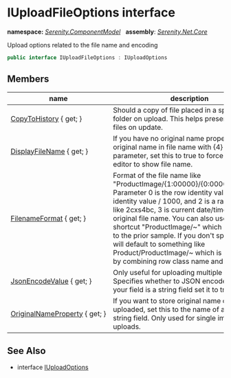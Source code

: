 # IUploadFileOptions interface
**namespace:** *[Serenity.ComponentModel](../README.md#serenity.componentmodel-namespace)*   **assembly**: *[Serenity.Net.Core](../README.md)*

Upload options related to the file name and encoding

```csharp
public interface IUploadFileOptions : IUploadOptions
```

## Members

| name | description |
| --- | --- |
| [CopyToHistory](IUploadFileOptions/CopyToHistory.md) { get; } | Should a copy of file placed in a special history folder on upload. This helps preserving old files on update. |
| [DisplayFileName](IUploadFileOptions/DisplayFileName.md) { get; } | If you have no original name property but use original name in file name with {4} format parameter, set this to true to force the upload editor to show file name. |
| [FilenameFormat](IUploadFileOptions/FilenameFormat.md) { get; } | Format of the file name like "ProductImage/{1:00000}/{0:00000000}_{2}". Parameter 0 is the row identity value, 1 is identity value / 1000, and 2 is a random string like 2cxs4bc, 3 is current date/time, 4 is original file name. You can also use the shortcut "ProductImage/~" which is equivalent to the prior sample. If you don't specify this, it will default to something like Product/ProductImage/~ which is generated by combining row class name and field name. |
| [JsonEncodeValue](IUploadFileOptions/JsonEncodeValue.md) { get; } | Only useful for uploading multiple files. Specifies whether to JSON encode value. If your field is a string field set it to true. |
| [OriginalNameProperty](IUploadFileOptions/OriginalNameProperty.md) { get; } | If you want to store original name of the file uploaded, set this to the name of another string field. Only used for single image uploads. |

## See Also

* interface [IUploadOptions](IUploadOptions.md)